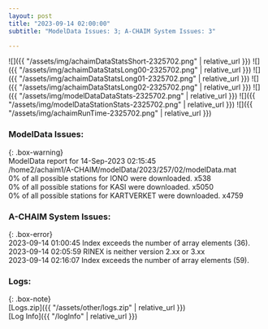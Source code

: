 ```yaml
---
layout: post
title: "2023-09-14 02:00:00"
subtitle: "ModelData Issues: 3; A-CHAIM System Issues: 3"

---
```


![]({{ "/assets/img/achaimDataStatsShort-2325702.png" | relative_url }})
![]({{ "/assets/img/achaimDataStatsLong00-2325702.png" | relative_url }})
![]({{ "/assets/img/achaimDataStatsLong01-2325702.png" | relative_url }})
![]({{ "/assets/img/achaimDataStatsLong02-2325702.png" | relative_url }})
![]({{ "/assets/img/modelDataDataStats-2325702.png" | relative_url }})
![]({{ "/assets/img/modelDataStationStats-2325702.png" | relative_url }})
![]({{ "/assets/img/achaimRunTime-2325702.png" | relative_url }})


### ModelData Issues:  
  
{: .box-warning}  
 ModelData report for 14-Sep-2023 02:15:45   
 /home2/achaim1/A-CHAIM/modelData/2023/257/02/modelData.mat   
 0% of all possible stations for IONO were downloaded. x538   
 0% of all possible stations for KASI were downloaded. x5050   
 0% of all possible stations for KARTVERKET were downloaded. x4759   
  
### A-CHAIM System Issues:  
  
{: .box-error}  
2023-09-14 01:00:45 Index exceeds the number of array elements (36).  
2023-09-14 02:05:59 RINEX is neither version 2.xx or 3.xx  
2023-09-14 02:16:07 Index exceeds the number of array elements (59).  

### Logs:  
  
{: .box-note}  
[Logs.zip]({{ "/assets/other/logs.zip" | relative_url }})  
[Log Info]({{ "/logInfo" | relative_url }})  
